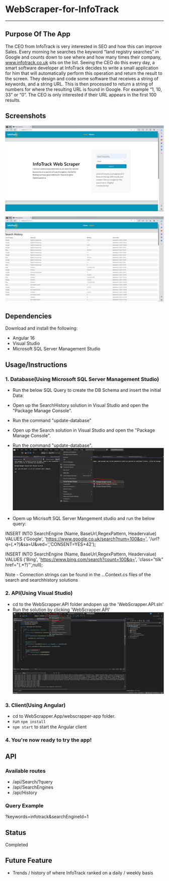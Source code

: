 # WebScraper-for-InfoTrack

---

## Purpose Of The App

The CEO from InfoTrack is very interested in SEO and how this can improve Sales. Every morning he
searches the keyword “land registry searches” in Google and counts down to see where and how many
times their company, www.infotrack.co.uk sits on the list. Seeing the CEO do this every day, a smart
software developer at InfoTrack decides to write a small application for him that will automatically perform
this operation and return the result to the screen. They design and code some software that receives a
string of keywords, and a string URL. This is then processed to return a string of numbers for where the
resulting URL is found in Google. For example “1, 10, 33” or “0”. The CEO is only interested if their URL
appears in the first 100 results.

## Screenshots

![image](WebScrapper.App/webscrapper-app/src/assets/Images/productSC1.jpg)

![image](WebScrapper.App/webscrapper-app/src/assets/Images/productSC2.jpg)

## Dependencies

Download and install the following:

- Angular 16
- Visual Studio
- Microsoft SQL Server Management Studio

## Usage/Instructions

### 1. Database(Using Microsoft SQL Server Management Studio)

- Run the below SQL Query to create the DB Schema and insert the initial Data:

- Open up the SearchHistory solution in Visual Studio and open the "Package Manage Console".
- Run the command "update-database"
- Open up the Search solution in Visual Studio and open the "Package Manage Console".
- Run the command "update-database".
  ![image](WebScrapper.App/webscrapper-app/src/assets/Images/instructionSC2.jpg)
- Opem up Micrisoft SQL Server Mangement studio and run the below query:

INSERT INTO SearchEngine (Name, BaseUrl,RegexPattern, Headervalue) VALUES ('Google', 'https://www.google.co.uk/search?num=100&q=', '/url?q=(.\*?)&sa=U&ved=','CONSENT=YES+42');

INSERT INTO SearchEngine (Name, BaseUrl,RegexPattern, Headervalue) VALUES ('Bing', 'https://www.bing.com/search?count=100&q=', 'class="tilk" href="(.\*?)"',null);

Note - Connection strings can be found in the ...Context.cs files of the search and searchhistory solutions

### 2. API(Using Visual Studio)

- cd to the WebScrapper.API folder andopen up the 'WebScrapper.API.sln'
- Run the solution by clicking 'WebScrapper.API'
  ![image](WebScrapper.App/webscrapper-app/src/assets/Images/instructionSC1.jpg)

### 3. Client(Using Angular)

- cd to WebScrapper.App/webscrapper-app folder.
- run `npm install`
- `npm start` to start the Angular client

### 4. You're now ready to try the app!

## API

### Available routes

- /api/Search/?query
- /api/SearchEngines
- /api/History

### Query Example

?keywords=infotrack&searchEngineId=1

## Status

Completed

## Future Feature

- Trends / history of where InfoTrack ranked on a daily / weekly basis
